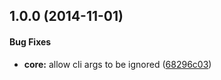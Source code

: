 ## 1.0.0 (2014-11-01)


#### Bug Fixes

* **core:** allow cli args to be ignored ([68296c03](https://github.com/shakyShane/opt-merger/commit/68296c0377ed93362d2abef87966822f128d8b0b))